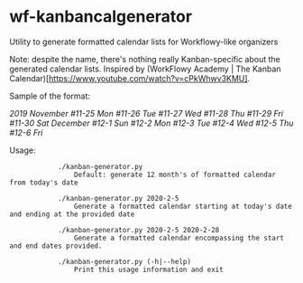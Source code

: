 # wf-kanbancalgenerator
Utility to generate formatted calendar lists for Workflowy-like organizers

Note: despite the name, there's nothing really Kanban-specific about the generated calendar lists. Inspired by (WorkFlowy Academy | The Kanban Calendar)[https://www.youtube.com/watch?v=cPkWhwv3KMU].

Sample of the format:

*2019*
*November*
	*_#11-25 Mon_*
	*_#11-26 Tue_*
	*_#11-27 Wed_*
	*_#11-28 Thu_*
	*_#11-29 Fri_*
	*_#11-30 Sat_*
*December*
	*_#12-1 Sun_*
	*_#12-2 Mon_*
	*_#12-3 Tue_*
	*_#12-4 Wed_*
	*_#12-5 Thu_*
	*_#12-6 Fri_*


Usage:

                ./kanban-generator.py
                    Default: generate 12 month's of formatted calendar from today's date

                ./kanban-generator.py 2020-2-5
                    Generate a formatted calendar starting at today's date and ending at the provided date

                ./kanban-generator.py 2020-2-5 2020-2-28
                    Generate a formatted calendar encompassing the start and end dates provided.

                ./kanban-generator.py (-h|--help)
                    Print this usage information and exit

                
